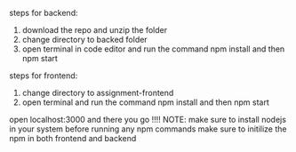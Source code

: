 steps for backend:
1. download the repo and unzip the folder
2. change directory to backed folder
3. open terminal in code editor and run the command npm install and then npm start

steps for frontend:
1. change directory to assignment-frontend
2. open terminal and run the command npm install and then npm start


open localhost:3000 and there you go !!!!
NOTE: make sure to install nodejs in your system
      before running any npm commands make sure to initilize the npm in both frontend and backend

